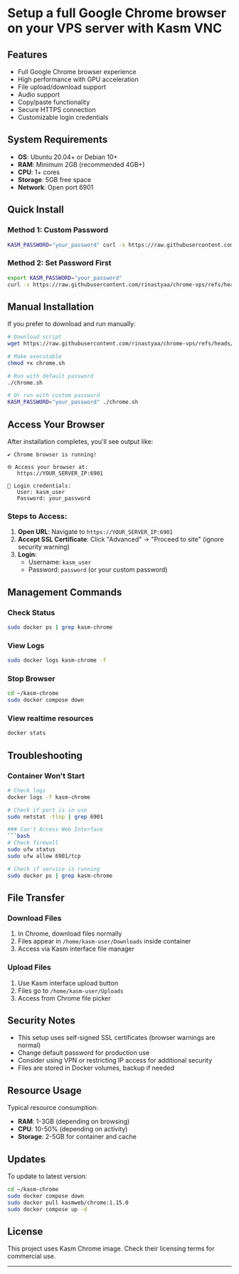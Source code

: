 # Setup a full Google Chrome browser on your VPS server with Kasm VNC

## Features

- Full Google Chrome browser experience
- High performance with GPU acceleration
- File upload/download support
- Audio support
- Copy/paste functionality
- Secure HTTPS connection
- Customizable login credentials

## System Requirements

- **OS**: Ubuntu 20.04+ or Debian 10+
- **RAM**: Minimum 2GB (recommended 4GB+)
- **CPU**: 1+ cores
- **Storage**: 5GB free space
- **Network**: Open port 6901

## Quick Install

### Method 1: Custom Password
```bash
KASM_PASSWORD="your_password" curl -s https://raw.githubusercontent.com/rinastyaa/chrome-vps/refs/heads/main/chrome.sh | bash
```

### Method 2: Set Password First
```bash
export KASM_PASSWORD="your_password"
curl -s https://raw.githubusercontent.com/rinastyaa/chrome-vps/refs/heads/main/chrome.sh | bash
```

## Manual Installation

If you prefer to download and run manually:

```bash
# Download script
wget https://raw.githubusercontent.com/rinastyaa/chrome-vps/refs/heads/main/chrome.sh

# Make executable
chmod +x chrome.sh

# Run with default password
./chrome.sh

# Or run with custom password
KASM_PASSWORD="your_password" ./chrome.sh
```

## Access Your Browser

After installation completes, you'll see output like:

```
✔ Chrome browser is running!

🌐 Access your browser at:
   https://YOUR_SERVER_IP:6901

🔐 Login credentials:
   User: kasm_user
   Password: your_password
```

### Steps to Access:

1. **Open URL**: Navigate to `https://YOUR_SERVER_IP:6901`
2. **Accept SSL Certificate**: Click "Advanced" → "Proceed to site" (ignore security warning)
3. **Login**: 
   - Username: `kasm_user`
   - Password: `password` (or your custom password)

## Management Commands

### Check Status
```bash
sudo docker ps | grep kasm-chrome
```

### View Logs
```bash
sudo docker logs kasm-chrome -f
```

### Stop Browser
```bash
cd ~/kasm-chrome
sudo docker compose down
```

### View realtime resources
```bash
docker stats
```

## Troubleshooting

### Container Won't Start
```bash
# Check logs
docker logs -f kasm-chrome

# Check if port is in use
sudo netstat -tlnp | grep 6901

### Can't Access Web Interface
```bash
# Check firewall
sudo ufw status
sudo ufw allow 6901/tcp

# Check if service is running
sudo docker ps | grep kasm-chrome
```

## File Transfer

### Download Files
1. In Chrome, download files normally
2. Files appear in `/home/kasm-user/Downloads` inside container
3. Access via Kasm interface file manager

### Upload Files
1. Use Kasm interface upload button
2. Files go to `/home/kasm-user/Uploads`
3. Access from Chrome file picker

## Security Notes

- This setup uses self-signed SSL certificates (browser warnings are normal)
- Change default password for production use
- Consider using VPN or restricting IP access for additional security
- Files are stored in Docker volumes, backup if needed

## Resource Usage

Typical resource consumption:
- **RAM**: 1-3GB (depending on browsing)
- **CPU**: 10-50% (depending on activity)
- **Storage**: 2-5GB for container and cache

## Updates

To update to latest version:
```bash
cd ~/kasm-chrome
sudo docker compose down
sudo docker pull kasmweb/chrome:1.15.0
sudo docker compose up -d
```

## License

This project uses Kasm Chrome image. Check their licensing terms for commercial use.

---
